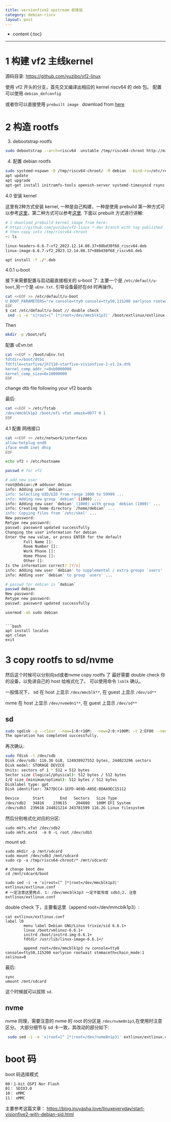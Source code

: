 ```yaml
---
title: versionfive2 upstream 初体验
category: debian-riscv
layout: post
---
```

* content
{:toc}

---

# 1 构建 vf2 主线kernel
源码目录:
https://github.com/yuzibo/vf2-linux

使用 vf2 开头的分支，首先交叉编译出相应的 kernel riscv64 的 deb 包。 配置可以使用 `debian_defconfig`

或者你可以直接使用 `prebuilt image ` download from [here](https://github.com/yuzibo/vf2-linux/actions)

# 2 构造 rootfs

3.  debootstrap rootfs
```bash
sudo debootstrap --arch=riscv64  unstable /tmp/riscv64-chroot http://mirrors.tuna.tsinghua.edu.cn/debian/
```

4. 配置 debian rootfs
```bash
sudo systemd-nspawn -D /tmp/riscv64-chroot/ -M debian --bind-ro=/etc/resolv.conf
apt update
apt upgrade
apt-get install initramfs-tools openssh-server systemd-timesyncd rsync bash-completion u-boot-menu
```

4.0 安装 kernel

这里有2种方式安装 kernel, 一种是自己构建，一种是使用 prebuild
第一种方式可以参考[这里](https://blog.inuyasha.love/linuxeveryday/start-visionfive2-with-debian-sid.html#%E6%9E%84%E5%BB%BA%E5%86%85%E6%A0%B8deb%E5%8C%85)，第二种方式可以参考[这里](https://github.com/yuzibo/vf2-debian-image/blob/main/rootfs/setup_rootfs.sh#L43).
下面以 prebuilt 方式进行讲解:

```bash
# 1 download prebuild kernel image from here:
# https://github.com/yuzibo/vf2-linux *-dev branch with tag published
# then copy into /tmp/riscv64-chroot
~: ls

linux-headers-6.6.7-vf2_2023.12.14.08.37+88bd30f68_riscv64.deb
linux-image-6.6.7-vf2_2023.12.14.08.37+88bd30f68_riscv64.deb

apt install -f ./*.deb

```  

4.0.1 u-boot

接下来需要配置与启动最直接相关的  u-boot 了:
主要一个是 `/etc/default/u-boot`,另一个是 `uEnv.txt`. 引导设备最好在dd 时再操作。

```bash
cat <<EOF >> /etc/default/u-boot
U_BOOT_PARAMETERS="rw console=tty0 console=ttyS0,115200 earlycon rootwait stmmaceth=chain_mode:1 selinux=0"
EOF
$ cat /etc/default/u-boot // double check
 sed -i -e 's|root=[^ ]*|root=/dev/mmcblk1p3|' /boot/extlinux/extlinux.conf
```

Then

```bash
mkdir -p /boot/efi
```

配置 uEvn.txt

```bash
cat <<EOF > /boot/uEnv.txt
fdtdir=/boot/dtbs
fdtfile=starfive/jh7110-starfive-visionfive-2-v1.2a.dtb
kernel_comp_addr_r=0xb0000000
kernel_comp_size=0x10000000
EOF
```
change dtb file following your vf2 boards

最后:

```bash
cat <<EOF > /etc/fstab
/dev/mmcblk1p2 /boot/efi vfat umask=0077 0 1
EOF
```

4.1 配置 网络接口

```bash
cat <<EOF >> /etc/network/interfaces
allow-hotplug end0
iface end0 inet dhcp
EOF

echo vf2 > /etc/hostname

passwd # for vf2

# add new user
root@debian:/# adduser debian
info: Adding user `debian' ...
info: Selecting UID/GID from range 1000 to 59999 ...
info: Adding new group `debian' (1000) ...
info: Adding new user `debian' (1000) with group `debian (1000)' ...
info: Creating home directory `/home/debian' ...
info: Copying files from `/etc/skel' ...
New password:
Retype new password:
passwd: password updated successfully
Changing the user information for debian
Enter the new value, or press ENTER for the default
        Full Name []:
        Room Number []:
        Work Phone []:
        Home Phone []:
        Other []:
Is the information correct? [Y/n]
info: Adding new user `debian' to supplemental / extra groups `users' ...
info: Adding user `debian' to group `users' ...

# passwd for debian is `debian`
passwd debian
New password:
Retype new password:
passwd: password updated successfully

usermod -aG sudo debian
```




```

```bash
apt install locales
apt clean
exit

```

# 3 copy rootfs to sd/nvme

然后这个时候可以分别向sd或者nvme copy rootfs 了
最好需要 double check 你的设备，以免讲自己的 host 给格式化了。
可以使用命令 `lsblk` 确认。

一般情况下， sd 在 host 上显示 `/dev/mmcblk**`, 在 guest 上显示 `/dev/sd**`

nvme 在 host 上显示 `/dev/nvme0n1**`,  在 guest 上显示 `/dev/sd**`

## sd

```bash
sudo sgdisk -g --clear --new=1:0:+16M: --new=2:0:+100M: -t 2:EF00 --new=3:0:-1M: --attributes 3:set:2 -d 1 /dev/sdb
The operation has completed successfully.
```
再次确认:

```bash
sudo fdisk -l /dev/sdb
Disk /dev/sdb: 116.36 GiB, 124939927552 bytes, 244023296 sectors
Disk model: STORAGE DEVICE
Units: sectors of 1 * 512 = 512 bytes
Sector size (logical/physical): 512 bytes / 512 bytes
I/O size (minimum/optimal): 512 bytes / 512 bytes
Disklabel type: gpt
Disk identifier: 7A77DCC4-1EFD-469D-A05E-0DAA9EC15112

Device      Start       End   Sectors   Size Type
/dev/sdb2   34816    239615    204800   100M EFI System
/dev/sdb3  239616 244021214 243781599 116.2G Linux filesystem
```

然后分别格式化对应的分区:

```
sudo mkfs.vfat /dev/sdb2
sudo mkfs.ext4  -m 0 -L root /dev/sdb3
```

mount sd:

```
sudo mkdir -p /mnt/sdcard
sudo mount /dev/sdb3 /mnt/sdcard
sudo cp -a /tmp/riscv64-chroot/* /mnt/sdcard/

# change boot dev
cd /mnt/sdcard/boot

sudo sed -i -e 's|root=[^ ]*|root=/dev/mmcblk1p3|' extlinux/extlinux.conf
# 一定注意这里两点. 1: /dev/mmcblk1p3 一定不能写成 sdb3;2. 注意 extlinux/extlinux.conf
```

double check 下，主要看这里（append root=/dev/mmcblk1p3）:

```
cat extlinux/extlinux.conf
label l0
        menu label Debian GNU/Linux trixie/sid 6.6.1+
        linux /boot/vmlinuz-6.6.1+
        initrd /boot/initrd.img-6.6.1+
        fdtdir /usr/lib/linux-image-6.6.1+/

        append root=/dev/mmcblk1p3 rw console=tty0 console=ttyS0,115200 earlycon rootwait stmmaceth=chain_mode:1 selinux=0

```

最后:

```
sync
umount /mnt/sdcard
```

这个时候就可以拔除 `sd`.

## nvme

nvme 同理，需要注意的 nvme 的 root 的分区是 `/dev/nvme0n1p3`,在使用时注意区分。
大部分细节与 sd 卡一致，其改动的部分如下:


```bash
 sudo sed -i -e 's|root=[^ ]*|root=/dev/nvme0n1p3|' extlinux/extlinux.conf
```


# boot 码

boot 码选择模式
```bash
00：1-bit QSPI Nor Flash
01： SDIO3.0
10： eMMC
11： eMMC
```

主要参考这篇文章： https://blog.inuyasha.love/linuxeveryday/start-visionfive2-with-debian-sid.html
